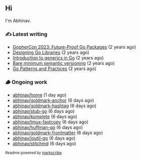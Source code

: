 ## Hi

I'm Abhinav.

### ✍️ Latest writing


- [GopherCon 2023: Future-Proof Go Packages](https://abhinavg.net/2023/09/27/future-proof-packages/) (2 years ago)
- [Designing Go Libraries](https://abhinavg.net/2022/12/06/designing-go-libraries/) (2 years ago)
- [Introduction to generics in Go](https://abhinavg.net/2022/11/23/generics-intro/) (2 years ago)
- [Bare minimum semantic versioning](https://abhinavg.net/2022/11/07/semver/) (2 years ago)
- [Go Patterns and Practices](https://abhinavg.net/2022/09/19/go-patterns-and-practices-talk/) (2 years ago)

### 🪵 Ongoing work


- [abhinav/home](https://github.com/abhinav/home) (1 day ago)
- [abhinav/goldmark-anchor](https://github.com/abhinav/goldmark-anchor) (6 days ago)
- [abhinav/goldmark-hashtag](https://github.com/abhinav/goldmark-hashtag) (6 days ago)
- [abhinav/stub-go](https://github.com/abhinav/stub-go) (6 days ago)
- [abhinav/komplete](https://github.com/abhinav/komplete) (6 days ago)
- [abhinav/tmux-fastcopy](https://github.com/abhinav/tmux-fastcopy) (6 days ago)
- [abhinav/huffman-go](https://github.com/abhinav/huffman-go) (6 days ago)
- [abhinav/goldmark-frontmatter](https://github.com/abhinav/goldmark-frontmatter) (6 days ago)
- [abhinav/ioutil-go](https://github.com/abhinav/ioutil-go) (6 days ago)
- [abhinav/stitchmd](https://github.com/abhinav/stitchmd) (6 days ago)

<sub>Readme powered by [markscribe](https://github.com/muesli/markscribe).</sub>
